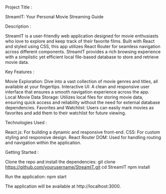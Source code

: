 Project Title :

StreamIT: Your Personal Movie Streaming Guide

Description :

StreamIT is a user-friendly web application designed for movie enthusiasts who love to explore and keep track of their favorite films. Built with React and styled using CSS, this app utilizes React Router for seamless navigation across different components. StreamIT provides a rich browsing experience with a simplistic yet efficient local file-based database to store and retrieve movie data.

Key Features  :

Movie Exploration: Dive into a vast collection of movie genres and titles, all available at your fingertips.
Interactive UI: A clean and responsive user interface that ensures a smooth navigation experience across the app.
Local Movie Data Storage: Utilizes local files for storing movie data, ensuring quick access and reliability without the need for external database dependencies.
Favorites and Watchlist: Users can easily mark movies as favorites and add them to their watchlist for future viewing.

Technologies Used :

React.js: For building a dynamic and responsive front-end.
CSS: For custom styling and responsive design.
React Router DOM: Used for handling routing and navigation within the application.

Getting Started :

Clone the repo and install the dependencies:
git clone https://github.com/yourusername/StreamIT.git
cd StreamIT
npm install


Run the application:
npm start

The application will be available at http://localhost:3000.
